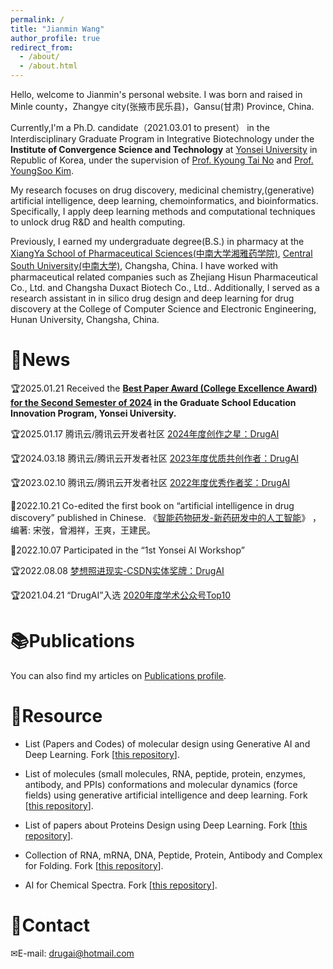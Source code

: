 ```yaml
---
permalink: /
title: "Jianmin Wang"
author_profile: true
redirect_from: 
  - /about/
  - /about.html
---
```


Hello, welcome to Jianmin's personal website. I was born and raised in Minle county，Zhangye city(张掖市民乐县)，Gansu(甘肃) Province, China.

Currently,I'm a Ph.D. candidate（2021.03.01 to present） in the Interdisciplinary Graduate Program in Integrative Biotechnology  under the **Institute of Convergence Science and Technology** at <a href="https://www.yonsei.ac.kr/en_sc/">Yonsei University</a> in Republic of Korea, under the supervision of <a href="https://www.csblab.or.kr/">Prof. Kyoung Tai No</a> and <a href="https://chembio.yonsei.ac.kr/">Prof. YoungSoo Kim</a>.

My research focuses on drug discovery, medicinal chemistry,(generative) artificial intelligence, deep learning, chemoinformatics, and bioinformatics. Specifically, I apply deep learning methods and computational techniques to unlock drug R&D and health computing.

Previously, I earned my undergraduate degree(B.S.) in pharmacy at the <a href="https://yxy.csu.edu.cn/">XiangYa School of Pharmaceutical Sciences(中南大学湘雅药学院)</a>, <a href="https://www.csu.edu.cn/">Central South University(中南大学)</a>, Changsha, China. I have worked with pharmaceutical related companies such as Zhejiang Hisun Pharmaceutical Co., Ltd. and Changsha Duxact Biotech Co., Ltd.. Additionally, I served as a research assistant in in silico drug design and deep learning for drug discovery at the College of Computer Science and Electronic Engineering, Hunan University, Changsha, China.

&#x1F4E2;News
======
&#x1F3C6;2025.01.21 Received the **<a href="[https://www.csblab.or.kr/](https://graduate.yonsei.ac.kr/graduate/board/news.do?mode=view&articleNo=220032&article.offset=0&articleLimit=10)">Best Paper Award (College Excellence Award) for the Second Semester of 2024</a> in the Graduate School Education Innovation Program, Yonsei University.**

&#x1F3C6;2025.01.17 腾讯云/腾讯云开发者社区 <a href="https://jianmin2drugai.github.io/portfolio/portfolio-2/">2024年度创作之星：DrugAI</a>

&#x1F3C6;2024.03.18 腾讯云/腾讯云开发者社区 <a href="https://jianmin2drugai.github.io/portfolio/portfolio-3/">2023年度优质共创作者：DrugAI</a>

&#x1F3C6;2023.02.10 腾讯云/腾讯云开发者社区 <a href="https://jianmin2drugai.github.io/portfolio/portfolio-5/">2022年度优秀作者奖：DrugAI</a>

&#x1F4D9;2022.10.21 Co-edited the first book on “artificial intelligence in drug discovery” published in Chinese. 《<a href="http://www.tup.tsinghua.edu.cn/booksCenter/book_09590501.html">智能药物研发-新药研发中的人工智能</a>》 ，编著: 宋弢，曾湘祥，王爽，王建民。

&#x1F4E1;2022.10.07 Participated in the “1st Yonsei AI Workshop”

&#x1F3C6;2022.08.08 <a href="https://jianmin2drugai.github.io/portfolio/portfolio-4/">梦想照进现实-CSDN实体奖牌：DrugAI</a>

&#x1F3C6;2021.04.21 “DrugAI”入选 <a href="https://jianmin2drugai.github.io/portfolio/portfolio-6/">2020年度学术公众号Top10</a>


&#x1F4DA;Publications
======
You can also find my articles on <a href="https://jianmin2drugai.github.io/publications/">Publications profile</a>.


&#x1F4C1;Resource
======

* List (Papers and Codes) of molecular design using Generative AI and Deep Learning. Fork [[this repository](https://github.com/AspirinCode/papers-for-molecular-design-using-DL)].
  
* List of molecules (small molecules, RNA, peptide, protein, enzymes, antibody, and PPIs) conformations and molecular dynamics (force fields) using generative artificial intelligence and deep learning. Fork [[this repository](https://github.com/AspirinCode/awesome-AI4MolConformation-MD)].
  
* List of papers about Proteins Design using Deep Learning. Fork [[this repository](https://github.com/Peldom/papers_for_protein_design_using_DL)].

* Collection of RNA, mRNA, DNA, Peptide, Protein, Antibody and Complex for Folding. Fork [[this repository](https://github.com/AspirinCode/awesome-BioMolFold)].

* AI for Chemical Spectra. Fork [[this repository](https://github.com/AspirinCode/awesome-ChemicalSpectraAI)].


&#x1F4CC;Contact
======
&#x2709;E-mail: drugai@hotmail.com

